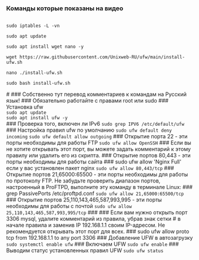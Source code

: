 ### Команды которые показаны на видео
<code>
sudo iptables -L -vn <br>
sudo apt update <br>
sudo apt install wget nano -y <br>
wget https://raw.githubusercontent.com/Unixweb-RU/ufw/main/install-ufw.sh <br>
nano ./install-ufw.sh <br>
sudo bash install-ufw.sh <br>
</code>
#
### Собственно тут перевод комментариев к командам на Русский язык! 
### Обязательно работайте с правами root или sudo
### Установка ufw
<code>
sudo apt update
sudo apt install ufw -y
</code>
### Проверка того, включен ли IPv6
<code>sudo grep IPV6 /etc/default/ufw</code>
### Настройка правил ufw по умолчанию
<code>sudo ufw default deny incoming</code>
<code>sudo ufw default allow outgoing</code>
### Открытие порта 22 - эти порты необходимы для работы FTP
<code>sudo ufw allow OpenSSH</code>
### Если вы не хотите открывать этот порт, вы можете задать комментарий к этому правилу или удалить его из скрипта.
### Открытие портов 80,443 - эти порты необходимы для работы сайта
### sudo ufw allow 'Nginx Full' если у вас установлен пакет nginx
<code>sudo ufw allow 80,443/tcp</code>
### Открытие портов 21,65000:65500 - эти порты необходимы для работы по протоколу FTP. Не забудьте проверить диапазон портов, настроенный в ProFTPD, выполните эту команду в терминале Linux:
### grep PassivePorts /etc/proftpd.conf
<code>sudo ufw allow 21,65000:65500/tcp</code>
### Открытие портов 25,110,143,465,587,993,995 - эти порты необходимы для работы с почтой
<code>sudo ufw allow 25,110,143,465,587,993,995/tcp</code>
### 
### Если вам нужно открыть порт 3306 mysql, удалите комментарий из правила, убрав знак сетки # в начале правила и заменив IP 192.168.1.1 своим IP-адресом. Не рекомендуется открывать этот порт для всех.
### sudo ufw allow proto tcp from 192.168.1.1 to any port 3306
### Добавление UFW в автозагрузку
<code>sudo systemctl enable ufw</code>
### Включаем UFW
<code>sudo ufw enable</code>
### Выводим статус установленных правил UFW
<code>sudo ufw status</code>
